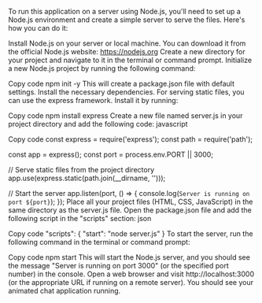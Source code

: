To run this application on a server using Node.js, you'll need to set up a Node.js environment and create a simple server to serve the files. Here's how you can do it:

Install Node.js on your server or local machine. You can download it from the official Node.js website: https://nodejs.org
Create a new directory for your project and navigate to it in the terminal or command prompt.
Initialize a new Node.js project by running the following command:

Copy code
npm init -y
This will create a package.json file with default settings.
Install the necessary dependencies. For serving static files, you can use the express framework. Install it by running:

Copy code
npm install express
Create a new file named server.js in your project directory and add the following code:
javascript


Copy code
const express = require('express');
const path = require('path');

const app = express();
const port = process.env.PORT || 3000;

// Serve static files from the project directory
app.use(express.static(path.join(__dirname, '')));

// Start the server
app.listen(port, () => {
  console.log(`Server is running on port ${port}`);
});
Place all your project files (HTML, CSS, JavaScript) in the same directory as the server.js file.
Open the package.json file and add the following script in the "scripts" section:
json


Copy code
"scripts": {
  "start": "node server.js"
}
To start the server, run the following command in the terminal or command prompt:

Copy code
npm start
This will start the Node.js server, and you should see the message "Server is running on port 3000" (or the specified port number) in the console.
Open a web browser and visit http://localhost:3000 (or the appropriate URL if running on a remote server). You should see your animated chat application running.
